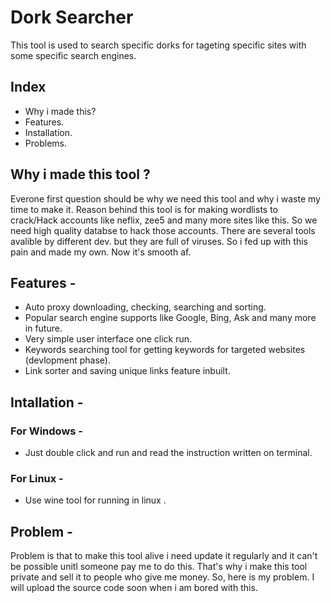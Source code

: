 # Dork Searcher 
This tool is used to search specific dorks for tageting specific sites with some specific search engines.

## Index 
* Why i made this?
* Features.
* Installation.
* Problems.

## Why i made this tool ?
Everone first question should be why we need this tool and why i waste my time to make it. Reason behind this tool is for making wordlists to crack/Hack accounts like neflix, zee5 and many more sites like this. So we need high quality databse to hack those accounts. There are several tools avalible by different dev. but they are full of viruses. So i fed up with this pain and made my own. Now it's smooth af.

## Features -
* Auto proxy downloading, checking, searching and sorting.
* Popular search engine supports like Google, Bing, Ask and many more in future.
* Very simple user interface one click run.
* Keywords searching tool for getting keywords for targeted websites (devlopment phase).
* Link sorter and saving unique links feature inbuilt.

## Intallation - 
### For Windows - 
* Just double click and run and read the instruction written on terminal.
### For Linux - 
* Use wine tool for running in linux .

## Problem -
Problem is that to make this tool alive i need update it regularly and it can't be possible unitl someone pay me to do this. That's why i make this tool private and sell it to people who give me money. So, here is my problem. I will upload the source code soon when i am bored with this.


